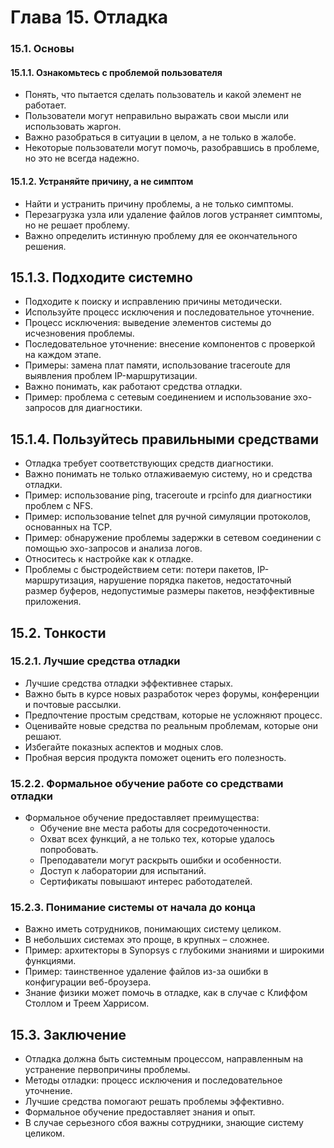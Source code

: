 # Глава 15. Отладка

### 15.1. Основы

#### 15.1.1. Ознакомьтесь с проблемой пользователя
- Понять, что пытается сделать пользователь и какой элемент не работает.
- Пользователи могут неправильно выражать свои мысли или использовать жаргон.
- Важно разобраться в ситуации в целом, а не только в жалобе.
- Некоторые пользователи могут помочь, разобравшись в проблеме, но это не всегда надежно.

#### 15.1.2. Устраняйте причину, а не симптом
- Найти и устранить причину проблемы, а не только симптомы.
- Перезагрузка узла или удаление файлов логов устраняет симптомы, но не решает проблему.
- Важно определить истинную проблему для ее окончательного решения.

## 15.1.3. Подходите системно
- Подходите к поиску и исправлению причины методически.
- Используйте процесс исключения и последовательное уточнение.
- Процесс исключения: выведение элементов системы до исчезновения проблемы.
- Последовательное уточнение: внесение компонентов с проверкой на каждом этапе.
- Примеры: замена плат памяти, использование traceroute для выявления проблем IP-маршрутизации.
- Важно понимать, как работают средства отладки.
- Пример: проблема с сетевым соединением и использование эхо-запросов для диагностики.

## 15.1.4. Пользуйтесь правильными средствами
- Отладка требует соответствующих средств диагностики.
- Важно понимать не только отлаживаемую систему, но и средства отладки.
- Пример: использование ping, traceroute и rpcinfo для диагностики проблем с NFS.
- Пример: использование telnet для ручной симуляции протоколов, основанных на TCP.
- Пример: обнаружение проблемы задержки в сетевом соединении с помощью эхо-запросов и анализа логов.
- Относитесь к настройке как к отладке.
- Проблемы с быстродействием сети: потери пакетов, IP-маршрутизация, нарушение порядка пакетов, недостаточный размер буферов, недопустимые размеры пакетов, неэффективные приложения.

## 15.2. Тонкости

### 15.2.1. Лучшие средства отладки
- Лучшие средства отладки эффективнее старых.
- Важно быть в курсе новых разработок через форумы, конференции и почтовые рассылки.
- Предпочтение простым средствам, которые не усложняют процесс.
- Оценивайте новые средства по реальным проблемам, которые они решают.
- Избегайте показных аспектов и модных слов.
- Пробная версия продукта поможет оценить его полезность.

### 15.2.2. Формальное обучение работе со средствами отладки
- Формальное обучение предоставляет преимущества:
  - Обучение вне места работы для сосредоточенности.
  - Охват всех функций, а не только тех, которые удалось попробовать.
  - Преподаватели могут раскрыть ошибки и особенности.
  - Доступ к лаборатории для испытаний.
  - Сертификаты повышают интерес работодателей.

### 15.2.3. Понимание системы от начала до конца
- Важно иметь сотрудников, понимающих систему целиком.
- В небольших системах это проще, в крупных – сложнее.
- Пример: архитекторы в Synopsys с глубокими знаниями и широкими функциями.
- Пример: таинственное удаление файлов из-за ошибки в конфигурации веб-броузера.
- Знание физики может помочь в отладке, как в случае с Клиффом Столлом и Треем Харрисом.

## 15.3. Заключение
- Отладка должна быть системным процессом, направленным на устранение первопричины проблемы.
- Методы отладки: процесс исключения и последовательное уточнение.
- Лучшие средства помогают решать проблемы эффективно.
- Формальное обучение предоставляет знания и опыт.
- В случае серьезного сбоя важны сотрудники, знающие систему целиком.
